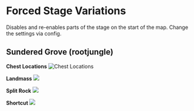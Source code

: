 ﻿# Forced Stage Variations
Disables and re-enables parts of the stage on the start of the map. Change the settings via config.

## Sundered Grove (rootjungle)

**Chest Locations**
![Chest Locations](https://i.imgur.com/Qmv4wLI.jpg)

**Landmass**
![](https://i.imgur.com/wdgfChd.jpg)

**Split Rock**
![](https://i.imgur.com/t3NZn5p.jpg)

**Shortcut**
![](https://i.imgur.com/Vq808g2.jpg)